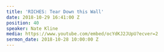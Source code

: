 ```yaml
---
title: 'RICHES: Tear Down this Wall'
date: 2018-10-29 16:41:00 Z
position: 40
speaker: Nate Kline
media: https://www.youtube.com/embed/ocYdKJ2JUpU?ecver=2
sermon_date: 2018-10-28 10:00:00 Z
---
```



